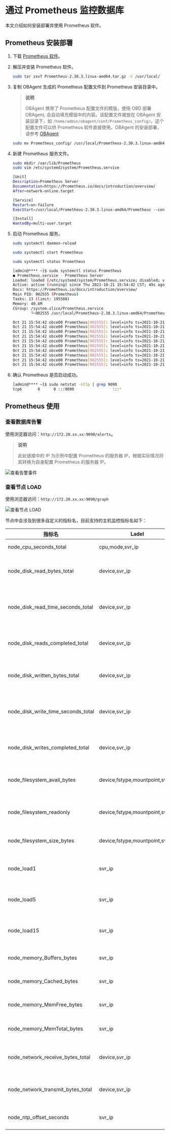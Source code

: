 # 通过 Prometheus 监控数据库

本文介绍如何安装部署并使用 Prometheus 软件。

## Prometheus 安装部署

1. 下载 [Prometheus 软件](https://Prometheus.io/download/)。

2. 解压并安装 Prometheus 软件。

    ```bash
    sudo tar zxvf Prometheus-2.30.3.linux-amd64.tar.gz -C /usr/local/
    ```

3. 复制 OBAgent 生成的 Prometheus 配置文件到 Prometheus 安装目录中。

    >**说明**
    >
    >OBAgent 携带了 Prometheus 配置文件的模版，使用 OBD 部署 OBAgent, 会自动填充模版中的内容。该配置文件被放在 OBAgent 安装目录下，如 `/home/admin/obagent/conf/Prometheus_config/`。这个配置文件可以供 Prometheus 软件直接使用。OBAgent 的安装部署，请参考 [OBAgent](../../../1800.supporting-tools/200.ob-agent/300.install-and-deploy-obagent/100.install-obagent.md)

    ```bash
    sudo mv Prometheus_config/ /usr/local/Prometheus-2.30.3.linux-amd64/
    ```

4. 新建 Prometheus 服务文件。

    ```bash
    sudo mkdir /var/lib/Prometheus
    sudo vim /etc/systemd/system/Prometheus.service

    [Unit]
    Description=Prometheus Server
    Documentation=https://Prometheus.io/docs/introduction/overview/
    After=network-online.target

    [Service]
    Restart=on-failure
    ExecStart=/usr/local/Prometheus-2.30.3.linux-amd64/Prometheus --config.file=/usr/local/Prometheus-2.30.3.linux-amd64/Prometheus_config/Prometheus.yaml --storage.tsdb.path=/var/lib/Prometheus --web.enable-lifecycle --web.external-url=http://172.20.xx.xx:9090

    [Install]
    WantedBy=multi-user.target
    ```

5. 启动 Prometheus 服务。

    ```bash
    sudo systemctl daemon-reload

    sudo systemctl start Prometheus

    sudo systemctl status Prometheus

    [admin@**** ~]$ sudo systemctl status Prometheus
    ● Prometheus.service - Prometheus Server
    Loaded: loaded (/etc/systemd/system/Prometheus.service; disabled; vendor preset: disabled)
    Active: active (running) since Thu 2021-10-21 15:54:42 CST; 49s ago
    Docs: https://Prometheus.io/docs/introduction/overview/
    Main PID: 902555 (Prometheus)
    Tasks: 13 (limit: 195588)
    Memory: 40.6M
    CGroup: /system.slice/Prometheus.service
            └─902555 /usr/local/Prometheus-2.30.3.linux-amd64/Prometheus --config.file=/usr/local/Prometheus-2.30.3.linux-amd64/Prometheus_config/Prometheus.yaml --storage.tsdb.path=/var/lib/Prometheus --web.enable-lifecycle --web.external-url=http://172.20.xx.xx:9090

    Oct 21 15:54:42 obce00 Prometheus[902555]: level=info ts=2021-10-21T07:54:42.275Z caller=head.go:479 component=tsdb msg="Replaying on-disk memory mappable chunks if any"
    Oct 21 15:54:42 obce00 Prometheus[902555]: level=info ts=2021-10-21T07:54:42.275Z caller=head.go:513 component=tsdb msg="On-disk memory mappable chunks replay completed" duration=2.127µs
    Oct 21 15:54:42 obce00 Prometheus[902555]: level=info ts=2021-10-21T07:54:42.275Z caller=head.go:519 component=tsdb msg="Replaying WAL, this may take a while"
    Oct 21 15:54:42 obce00 Prometheus[902555]: level=info ts=2021-10-21T07:54:42.275Z caller=head.go:590 component=tsdb msg="WAL segment loaded" segment=0 maxSegment=0
    Oct 21 15:54:42 obce00 Prometheus[902555]: level=info ts=2021-10-21T07:54:42.275Z caller=head.go:596 component=tsdb msg="WAL replay completed" checkpoint_replay_duration=39.378µs wal_replay_duration=185.207µs total_replay_duration=242.438µs
    Oct 21 15:54:42 obce00 Prometheus[902555]: level=info ts=2021-10-21T07:54:42.277Z caller=main.go:849 fs_type=XFS_SUPER_MAGIC
    Oct 21 15:54:42 obce00 Prometheus[902555]: level=info ts=2021-10-21T07:54:42.277Z caller=main.go:852 msg="TSDB started"
    Oct 21 15:54:42 obce00 Prometheus[902555]: level=info ts=2021-10-21T07:54:42.277Z caller=main.go:979 msg="Loading configuration file" filename=/usr/local/Prometheus-2.30.3.linux-amd64/Prometheus_config/Prometheus.yaml
    Oct 21 15:54:42 obce00 Prometheus[902555]: level=info ts=2021-10-21T07:54:42.281Z caller=main.go:1016 msg="Completed loading of configuration file" filename=/usr/local/Prometheus-2.30.3.linux-amd64/Prometheus_config/Prometheus.yaml totalDuration=4.630509ms db_storage=1>
    Oct 21 15:54:42 obce00 Prometheus[902555]: level=info ts=2021-10-21T07:54:42.281Z caller=main.go:794 msg="Server is ready to receive web requests."
    ```

6. 确认 Prometheus 是否启动成功。

    ```bash
    [admin@**** ~]$ sudo netstat -ntlp | grep 9090
    tcp6       0      0 :::9090                 :::*                    LISTEN      902555/Prometheus
    ```

## Prometheus 使用

### 查看数据库告警

使用浏览器访问：`http://172.20.xx.xx:9090/alerts`。

>**说明**
>
>此处链接中的 IP 为示例中配置 Prometheus 的服务器 IP，根据实际情况将其转换为自身配置 Prometheus 的服务器 IP。

![查看告警事件](https://obbusiness-private.oss-cn-shanghai.aliyuncs.com/doc/img/observer/V3.1.3/zh-CN/operation-and-maintenance-management/administrator-guide-monitoring-and-alerts/use-prometheus-to-monitor-databases.md/2.%E6%9F%A5%E7%9C%8B%E5%91%8A%E8%AD%A6%E4%BA%8B%E4%BB%B6.png)

### 查看节点 LOAD

使用浏览器访问：`http://172.20.xx.xx:9090/graph`

![查看节点 LOAD](https://obbusiness-private.oss-cn-shanghai.aliyuncs.com/doc/img/observer/V3.1.3/zh-CN/operation-and-maintenance-management/administrator-guide-monitoring-and-alerts/use-prometheus-to-monitor-databases.md/2.%E6%9F%A5%E7%9C%8B%E8%8A%82%E7%82%B9LOAD.png)

节点中会涉及到很多自定义的指标名，目前支持的主机监控指标名如下：

| 指标名 | Ladel | 描述 | 类型 |
| --- | --- | --- | --- |
| node_cpu_seconds_total | cpu,mode,svr_ip | CPU 时间 | counter |
| node_disk_read_bytes_total | device,svr_ip | 磁盘读取字节数 | counter |
| node_disk_read_time_seconds_total | device,svr_ip | 磁盘读取消耗总时间 | counter |
| node_disk_reads_completed_total | device,svr_ip | 磁盘读取完成次数 | counter |
| node_disk_written_bytes_total | device,svr_ip | 磁盘写入字节数 | counter |
| node_disk_write_time_seconds_total | device,svr_ip | 磁盘写入消耗总时间 | counter |
| node_disk_writes_completed_total | device,svr_ip | 磁盘写入完成次数 | counter |
| node_filesystem_avail_bytes | device,fstype,mountpoint,svr_ip | 文件系统可用大小 | gauge |
| node_filesystem_readonly | device,fstype,mountpoint,svr_ip | 文件系统是否只读 | gauge |
| node_filesystem_size_bytes | device,fstype,mountpoint,svr_ip | 文件系统大小 | gauge |
| node_load1 | svr_ip | 1 分钟平均 load | gauge |
| node_load5 | svr_ip | 5 分钟平均 load | gauge |
| node_load15 | svr_ip | 15 分钟平均 load | gauge |
| node_memory_Buffers_bytes | svr_ip | 内存 buffer 大小 | gauge |
| node_memory_Cached_bytes | svr_ip | 内存 cache 大小 | gauge |
| node_memory_MemFree_bytes | svr_ip | 内存 free 大小 | gauge |
| node_memory_MemTotal_bytes | svr_ip | 内存总大小 | gauge |
| node_network_receive_bytes_total | device,svr_ip | 网络接受总字节数 | counter |
| node_network_transmit_bytes_total | device,svr_ip | 网络发送总字节数 | counter |
| node_ntp_offset_seconds | svr_ip | NTP 时钟偏移 |  |
